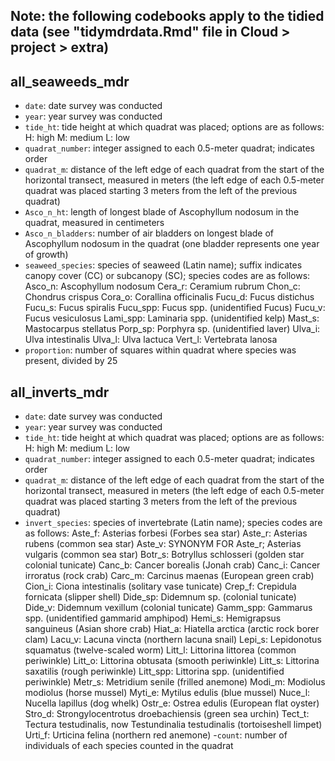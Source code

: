 ## Note: the following codebooks apply to the tidied data (see "tidymdrdata.Rmd" file in Cloud > project > extra)

## all_seaweeds_mdr

- `date`: date survey was conducted
- `year`: year survey was conducted
- `tide_ht`: tide height at which quadrat was placed; options are as follows:
      H: high
      M: medium
      L: low
- `quadrat_number`: integer assigned to each 0.5-meter quadrat; indicates order
- `quadrat_m`: distance of the left edge of each quadrat from the start of the horizontal transect, measured in meters (the left edge of each 0.5-meter quadrat was placed starting 3 meters from the left of the previous quadrat)
- `Asco_n_ht`: length of longest blade of Ascophyllum nodosum in the quadrat, measured in centimeters
- `Asco_n_bladders`: number of air bladders on longest blade of Ascophyllum nodosum in the quadrat (one bladder represents one year of growth)
- `seaweed_species`: species of seaweed (Latin name); suffix indicates canopy cover (CC) or subcanopy (SC); species codes are as follows:
      Asco_n: Ascophyllum nodosum
      Cera_r: Ceramium rubrum
      Chon_c: Chondrus crispus
      Cora_o: Corallina officinalis
      Fucu_d: Fucus distichus
      Fucu_s: Fucus spiralis
      Fucu_spp: Fucus spp. (unidentified Fucus)
      Fucu_v: Fucus vesiculosus
      Lami_spp: Laminaria spp. (unidentified kelp)
      Mast_s: Mastocarpus stellatus
      Porp_sp: Porphyra sp. (unidentified laver)
      Ulva_i: Ulva intestinalis
      Ulva_l: Ulva lactuca
      Vert_l: Vertebrata lanosa
- `proportion`: number of squares within quadrat where species was present, divided by 25

## all_inverts_mdr

- `date`: date survey was conducted
- `year`: year survey was conducted
- `tide_ht`: tide height at which quadrat was placed; options are as follows:
      H: high
      M: medium
      L: low
- `quadrat_number`: integer assigned to each 0.5-meter quadrat; indicates order
- `quadrat_m`: distance of the left edge of each quadrat from the start of the horizontal transect, measured in meters (the left edge of each 0.5-meter quadrat was placed starting 3 meters from the left of the previous quadrat)
- `invert_species`: species of invertebrate (Latin name); species codes are as follows:
     Aste_f: Asterias forbesi (Forbes sea star)
     Aste_r: Asterias rubens (common sea star)
     Aste_v: SYNONYM FOR Aste_r; Asterias vulgaris (common sea star)
     Botr_s: Botryllus schlosseri (golden star colonial tunicate)
     Canc_b: Cancer borealis (Jonah crab)
     Canc_i: Cancer irroratus (rock crab)
     Carc_m: Carcinus maenas (European green crab)
     Cion_i: Ciona intestinalis (solitary vase tunicate)
     Crep_f: Crepidula fornicata (slipper shell)
     Dide_sp: Didemnum sp. (colonial tunicate)
     Dide_v: Didemnum vexillum (colonial tunicate)
     Gamm_spp: Gammarus spp. (unidentified gammarid amphipod)
     Hemi_s: Hemigrapsus sanguineus (Asian shore crab)
     Hiat_a: Hiatella arctica (arctic rock borer clam)
     Lacu_v: Lacuna vincta (northern lacuna snail)
     Lepi_s: Lepidonotus squamatus (twelve-scaled worm)
     Litt_l: Littorina littorea (common periwinkle)
     Litt_o: Littorina obtusata (smooth periwinkle)
     Litt_s: Littorina saxatilis (rough periwinkle)
     Litt_spp: Littorina spp. (unidentified periwinkle)
     Metr_s: Metridium senile (frilled anemone)
     Modi_m: Modiolus modiolus (horse mussel)
     Myti_e: Mytilus edulis (blue mussel)
     Nuce_l: Nucella lapillus (dog whelk)
     Ostr_e: Ostrea edulis (European flat oyster)
     Stro_d: Strongylocentrotus droebachiensis (green sea urchin)
     Tect_t: Tectura testudinalis, now Testundinalia testudinalis (tortoiseshell limpet)
     Urti_f: Urticina felina (northern red anemone)
-`count`: number of individuals of each species counted in the quadrat
